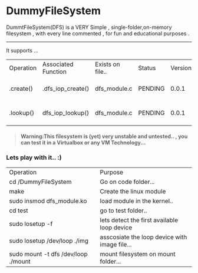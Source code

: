 # DummyFileSystem
DummtFileSystem(DFS) is a VERY Simple , single-folder,on-memory filesystem , with every line commented , for fun and educational purposes . 

<hr>
It supports ... 
<table>
  <tr><td>Operation</td><td>Associated Function</td><td>Exists on file..</td><td>Status</td><td>Version</td><td>Notes</td></tr>
  <tr><td>.create()</td><td>.dfs_iop_create()</td><td>dfs_module.c</td><td>PENDING</td><td>0.0.1</td><td>Only Regular files, Under Develepoment</td></tr>
  <tr><td>.lookup()</td><td>dfs_iop_lookup()</td><td>dfs_module.c</td><td>PENDING</td><td>0.0.1</td><td>Only Regular files, Under Develepoment</td></tr>
</table>

<blockquote><h4>Warning:This filesystem is (yet) very unstable and untested.. , you can test it in a Virtualbox or any VM Technology...</h4></blockquote>

<h3>Lets play with it.. :) </h3>

<table>
  <tr><td>Operation</td><td>Purpose</td></tr>
  <tr><td>cd <PathToFolder>/DummyFileSystem</td><td>Go on code folder...</td></tr>
  <tr><td>make </td><td>Create the linux module </td></tr>
  <tr><td>sudo insmod dfs_module.ko </td><td>load module in the kernel..</td></tr>
  <tr><td>cd test</td><td>go to test folder..</td></tr>
  <tr><td>sudo losetup -f </td><td>lets detect the first available loop device</td></tr>
  <tr><td>sudo losetup /dev/loop<number of the first available loop device..> ./img</td><td>asscosiate the loop device with image file...</td></tr>
  <tr><td>sudo mount -t dfs /dev/loop<loop number> ./mount </td><td>mount filesystem on mount folder...</td></tr>
</table>
